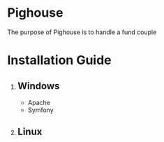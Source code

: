 # Pighouse
The purpose of Pighouse is to handle a fund couple

# Installation Guide
1. ## Windows 
      * Apache
      * Symfony
1. ## Linux
